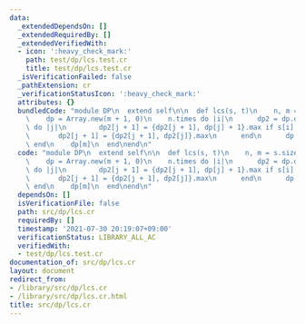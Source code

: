 ```yaml
---
data:
  _extendedDependsOn: []
  _extendedRequiredBy: []
  _extendedVerifiedWith:
  - icon: ':heavy_check_mark:'
    path: test/dp/lcs.test.cr
    title: test/dp/lcs.test.cr
  _isVerificationFailed: false
  _pathExtension: cr
  _verificationStatusIcon: ':heavy_check_mark:'
  attributes: {}
  bundledCode: "module DP\n  extend self\n\n  def lcs(s, t)\n    n, m = s.size, t.size\n\
    \    dp = Array.new(m + 1, 0)\n    n.times do |i|\n      dp2 = dp.dup\n      m.times\
    \ do |j|\n        dp2[j + 1] = {dp2[j + 1], dp[j] + 1}.max if s[i] == t[j]\n \
    \       dp2[j + 1] = {dp2[j + 1], dp2[j]}.max\n      end\n      dp = dp2\n   \
    \ end\n    dp[m]\n  end\nend\n"
  code: "module DP\n  extend self\n\n  def lcs(s, t)\n    n, m = s.size, t.size\n\
    \    dp = Array.new(m + 1, 0)\n    n.times do |i|\n      dp2 = dp.dup\n      m.times\
    \ do |j|\n        dp2[j + 1] = {dp2[j + 1], dp[j] + 1}.max if s[i] == t[j]\n \
    \       dp2[j + 1] = {dp2[j + 1], dp2[j]}.max\n      end\n      dp = dp2\n   \
    \ end\n    dp[m]\n  end\nend\n"
  dependsOn: []
  isVerificationFile: false
  path: src/dp/lcs.cr
  requiredBy: []
  timestamp: '2021-07-30 20:19:07+09:00'
  verificationStatus: LIBRARY_ALL_AC
  verifiedWith:
  - test/dp/lcs.test.cr
documentation_of: src/dp/lcs.cr
layout: document
redirect_from:
- /library/src/dp/lcs.cr
- /library/src/dp/lcs.cr.html
title: src/dp/lcs.cr
---
```

